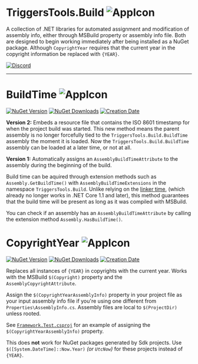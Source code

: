 # TriggersTools.Build ![AppIcon](https://i.imgur.com/OEEDtge.png)

A collection of .NET libraries for automated assignment and modification of assembly info, either through MSBuild property or assembly info file. Both are designed to begin working immediately after being installed as a NuGet package. Although `CopyrightYear` requires that the current year in the copyright information be replaced with `{YEAR}`.

[![Discord](https://img.shields.io/discord/436949335947870238.svg?style=flat&logo=discord&label=chat&colorB=7389DC&link=https://discord.gg/vB7jUbY)](https://discord.gg/vB7jUbY)

***

# BuildTime ![AppIcon](https://i.imgur.com/2hKtTYg.png)

[![NuGet Version](https://img.shields.io/nuget/v/TriggersTools.Build.BuildTime.svg?style=flat)](https://www.nuget.org/packages/TriggersTools.Build.BuildTime/)
[![NuGet Downloads](https://img.shields.io/nuget/dt/TriggersTools.Build.BuildTime.svg?style=flat)](https://www.nuget.org/packages/TriggersTools.Build.BuildTime/)
[![Creation Date](https://img.shields.io/badge/created-july%202018-A642FF.svg?style=flat)](https://github.com/trigger-death/TriggersTools.Build/commit/1815ace69913ee52b43418dea600d84721d111d8)

**Version 2:** Embeds a resource file that contains the ISO 8601 timestamp for when the project build was started. This new method means the parent assembly is no longer forcefully tied to the `TriggersTools.Build.BuildTime` assembly the moment it is loaded. Now the `TriggersTools.Build.BuildTime` assembly can be loaded at a later time, or not at all.

**Version 1:** Automatically assigns an `AssemblyBuildTimeAttribute` to the assembly during the beginning of the build.

Build time can be aquired through extension methods such as `Assembly.GetBuildTime()` with `AssemblyBuildTimeExtensions` in the namespace `TriggersTools.Build`. Unlike relying on the [linker time](https://stackoverflow.com/a/1600990/7517185), (which already no longer works in .NET Core 1.1 and later), this method guarantees that the build time will be present as long as it was compiled with MSBuild.

You can check if an assembly has an `AssemblyBuildTimeAttribute` by calling the extension method `Assembly.HasBuildTime()`.

# CopyrightYear ![AppIcon](https://i.imgur.com/YxSBdo7.png)

[![NuGet Version](https://img.shields.io/nuget/v/TriggersTools.Build.CopyrightYear.svg?style=flat)](https://www.nuget.org/packages/TriggersTools.Build.CopyrightYear/)
[![NuGet Downloads](https://img.shields.io/nuget/dt/TriggersTools.Build.CopyrightYear.svg?style=flat)](https://www.nuget.org/packages/TriggersTools.Build.CopyrightYear/)
[![Creation Date](https://img.shields.io/badge/created-july%202018-A642FF.svg?style=flat)](https://github.com/trigger-death/TriggersTools.Build/commit/1815ace69913ee52b43418dea600d84721d111d8)

Replaces all instances of `{YEAR}` in copyrights with the current year. Works with the MSBuild `$(Copyright)` property and the `AssemblyCopyrightAttribute`.

Assign the `$(CopyrightYearAssemblyInfo)` property in your project file as your input assembly info file if you're using one different from `Properties\AssemblyInfo.cs`. Assembly files are local to `$(ProjectDir)` unless rooted.

See [`Framework.Test.csproj`](https://github.com/trigger-death/TriggersTools.Build/blob/master/samples/Framework.Test/Framework.Test.csproj#L17) for an example of assigning the `$(CopyrightYearAssemblyInfo)` property.

This does **not** work for NuGet packages generated by Sdk projects. Use `$([System.DateTime]::Now.Year)` *(or `UtcNow`)* for these projects instead of `{YEAR}`.
